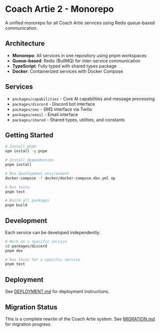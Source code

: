 # Coach Artie 2 - Monorepo

A unified monorepo for all Coach Artie services using Redis queue-based communication.

## Architecture

- **Monorepo**: All services in one repository using pnpm workspaces
- **Queue-based**: Redis (BullMQ) for inter-service communication
- **TypeScript**: Fully typed with shared types package
- **Docker**: Containerized services with Docker Compose

## Services

- `packages/capabilities` - Core AI capabilities and message processing
- `packages/discord` - Discord bot interface
- `packages/sms` - SMS interface via Twilio
- `packages/email` - Email interface
- `packages/shared` - Shared types, utilities, and constants

## Getting Started

```bash
# Install pnpm
npm install -g pnpm

# Install dependencies
pnpm install

# Run development environment
docker-compose -f docker/docker-compose.dev.yml up

# Run tests
pnpm test

# Build all packages
pnpm build
```

## Development

Each service can be developed independently:

```bash
# Work on a specific service
cd packages/discord
pnpm dev

# Run tests for a specific service
pnpm test
```

## Deployment

See [DEPLOYMENT.md](./docs/DEPLOYMENT.md) for deployment instructions.

## Migration Status

This is a complete rewrite of the Coach Artie system. See [MIGRATION.md](./docs/MIGRATION.md) for migration progress.